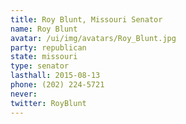 ```yaml
---
title: Roy Blunt, Missouri Senator
name: Roy Blunt
avatar: /ui/img/avatars/Roy_Blunt.jpg
party: republican
state: missouri
type: senator
lasthall: 2015-08-13
phone: (202) 224-5721
never: 
twitter: RoyBlunt
---
```

